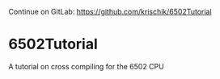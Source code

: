 Continue on GitLab: https://github.com/krischik/6502Tutorial

# 6502Tutorial
A tutorial on cross compiling for the 6502 CPU
